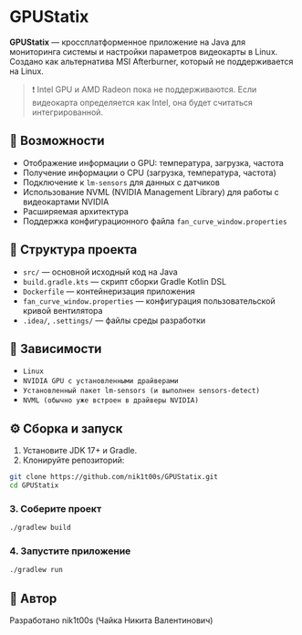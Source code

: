 # GPUStatix

**GPUStatix** — кроссплатформенное приложение на Java для мониторинга системы и настройки параметров видеокарты в Linux. Создано как альтернатива MSI Afterburner, который не поддерживается на Linux.

> ❗ Intel GPU и AMD Radeon пока не поддерживаются. Если видеокарта определяется как Intel, она будет считаться интегрированной.

## 🧰 Возможности

- Отображение информации о GPU: температура, загрузка, частота
- Получение информации о CPU (загрузка, температура, частота)
- Подключение к `lm-sensors` для данных с датчиков
- Использование NVML (NVIDIA Management Library) для работы с видеокартами NVIDIA
- Расширяемая архитектура
- Поддержка конфигурационного файла `fan_curve_window.properties`

## 📁 Структура проекта

- `src/` — основной исходный код на Java
- `build.gradle.kts` — скрипт сборки Gradle Kotlin DSL
- `Dockerfile` — контейнеризация приложения
- `fan_curve_window.properties` — конфигурация пользовательской кривой вентилятора
- `.idea/`, `.settings/` — файлы среды разработки

## 🐧 Зависимости

- `Linux`
- `NVIDIA GPU с установленными драйверами`
- `Установленный пакет lm-sensors (и выполнен sensors-detect)`
- `NVML (обычно уже встроен в драйверы NVIDIA)`

## ⚙️ Сборка и запуск

1. Установите JDK 17+ и Gradle.
2. Клонируйте репозиторий:

```bash
git clone https://github.com/nik1t00s/GPUStatix.git
cd GPUStatix
```

### 3. Соберите проект
```bash
./gradlew build
```

### 4. Запустите приложение
```bash
./gradlew run
```
## 🧪 Автор 

Разработано nik1t00s (Чайка Никита Валентинович)
